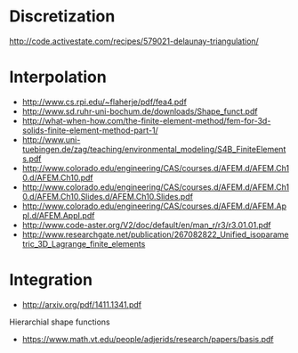 Discretization
==============

http://code.activestate.com/recipes/579021-delaunay-triangulation/


Interpolation
=============

- http://www.cs.rpi.edu/~flaherje/pdf/fea4.pdf
- http://www.sd.ruhr-uni-bochum.de/downloads/Shape_funct.pdf
- http://what-when-how.com/the-finite-element-method/fem-for-3d-solids-finite-element-method-part-1/
- http://www.uni-tuebingen.de/zag/teaching/environmental_modeling/S4B_FiniteElements.pdf
- http://www.colorado.edu/engineering/CAS/courses.d/AFEM.d/AFEM.Ch10.d/AFEM.Ch10.pdf
- http://www.colorado.edu/engineering/CAS/courses.d/AFEM.d/AFEM.Ch10.d/AFEM.Ch10.Slides.d/AFEM.Ch10.Slides.pdf
- http://www.colorado.edu/engineering/CAS/courses.d/AFEM.d/AFEM.AppI.d/AFEM.AppI.pdf
- http://www.code-aster.org/V2/doc/default/en/man_r/r3/r3.01.01.pdf
- http://www.researchgate.net/publication/267082822_Unified_isoparametric_3D_Lagrange_finite_elements

Integration
===========
- http://arxiv.org/pdf/1411.1341.pdf

Hierarchial shape functions
- https://www.math.vt.edu/people/adjerids/research/papers/basis.pdf